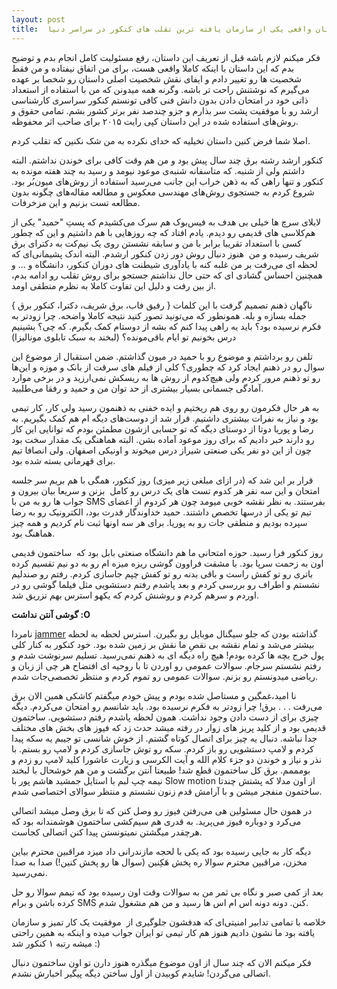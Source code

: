 ```yaml
---
layout: post
title:  داستان واقعی یکی از سازمان یافته ترین تقلب های کنکور در سراسر دنیا
---
```

فکر میکنم لازم باشه قبل از تعریف این داستان، رفع مسئولیت کامل انجام بدم و توضیح بدم که این داستان با اینکه کاملا واقعی هست، برای من اتفاق نیفتاده و من فقط شخصیت ها رو تغییر دادم و ایفای نقش شخصیت اصلی داستان رو شخصا بر عهده می‌گیرم که نوشتنش راحت تر باشه. وگرنه همه میدونن که من با استفاده از استعداد ذاتی خود در امتحان دادن بدون دانش فنی کافی تونستم کنکور سراسری کارشناسی ارشد رو با موفقیت پشت سر بذارم و جزو چندصد نفر برتر کشور بشم. تمامی حقوق و روش‌های استفاده شده در این داستان کپی رایت ۲۰۱۵ برای صاحب اثر محفوظه.

اصلا شما فرض کنین داستان تخیلیه که خدای نکرده به من شک نکنین که تقلب کردم.

کنکور ارشد رشته برق چند سال پیش بود و من هم وقت کافی برای خوندن نداشتم. البته داشتم ولی از شنبه. که متاسفانه شنبه‌ی موعود نیومد و رسید به چند هفته مونده به کنکور و تنها راهی که به ذهن خراب این جانب می‌رسید استفاده از روش‌های میون‌بُر بود. شروع کردم به جستجوی روش‌های مهندسی معکوس و مطالعه مقاله‌های چگونه بدون مطالعه تست بزنیم و این مزخرفات.


لابلای سرچ ها خیلی بی هدف به فیس‌بوک هم سرک می‌کشیدم که پست‌ِ "حمید" یکی از هم‌کلاسی های قدیمی‌ رو دیدم. یادم افتاد که چه روزهایی با هم داشتیم و این که چطور کسی با استعداد تقریبا برابر با من و سابقه نشستن روی یک نیم‌کت به دکترای برق شریف رسیده و من  هنوز دنبال روش دور زدن کنکور ارشدم. البته اندک پشیمانی‌ای که لحظه ای می‌رفت بر من غلبه کنه با یادآوری شیطنت های دوران کنکور، دانشگاه و ... و همچنین احساس گشادی ای که حتی حال نداشتم جستجو برای روش تقلب رو ادامه بدم،‌ از بین رفت و دلیل این تفاوت کاملا به نظرم منطقی اومد.


ناگهان ذهنم تصمیم گرفت با این کلمات { رفیق فاب، برق شریف، دکترا، کنکور برق‌‌ } جمله بسازه و بله. همونطور که می‌تونید تصور کنید نتیجه کاملا واضحه. چرا زودتر به فکرم نرسیده بود؟ باید یه راهی پیدا کنم که بشه از دوستام کمک بگیرم. که چی؟ بشینیم درس بخونیم تو ایام باقی‌مونده؟ (لبخند به سبک تابلوی مونالیزا)


تلفن رو برداشتم و موضوع رو با حمید در میون گذاشتم. ضمن استقبال از موضوع این سوال رو در ذهنم ایجاد کرد که چطوری؟ کلی از فیلم های سرقت از بانک و موزه و این‌ها رو تو ذهنم مرور کردم ولی هیچ‌کدوم از روش ها به ریسکش نمی‌ارزید و در برخی موارد آمادگی جسمانی بسیار بیشتری از حد توان من و حمید و رفقا می‌طلبید.

به هر حال فکرمون رو روی هم ریختیم و ایده خفنی به ذهنمون رسید ولی کار، کار تیمی بود و نیاز به نفرات بیشتری داشتیم. قرار شد از دوست‌های دیگه ام هم کمک بگیریم. به  رضا و پوریا دوتا از دوستای دیگه که تو حسابی ازشون مطمئن بودم که توانایی این کار رو دارند خبر دادیم که برای روز موعود آماده بشن. البته هماهنگی یک مقدار سخت بود چون از این دو نفر یکی صنعتی شیراز درس میخوند و اونیکی اصفهان. ولی انصافا تیم برای قهرمانی بسته شده بود.

قرار بر این شد که (در ازای مبلغی زیر میزی) روز کنکور، همگی با هم بریم سر جلسه امتحان و این سه نفر هر کدوم تست های یک درس رو کامل  بزنن و سریعا بیان بیرون و جواب ها رو به من با SMS بفرستند. به نظر نقشه خوبی میومد چون هر کردوم از اعضای تیم تو یکی از درسها تخصص داشتند. حمید خداوندگار قدرت بود، الکترونیک رو به رضا سپرده بودیم و منطقی جات رو به پوریا. برای هر سه اونها ثبت نام کردیم و همه چیز هماهنگ بود.

روز کنکور فرا رسید. حوزه امتحانی ما هم دانشگاه صنعتی بابل بود که  ساختمون قدیمی اون به زحمت سرپا بود. با مشقت فراوون گوشی ریزه میزه ام رو به دو نیم تقسیم کرده باتری رو تو کفش راست و باقی بدنه رو تو کفش چپم جاسازی کردم. رفتم رو صندلیم نشستم و اطراف رو بررسی کردم و بعد پاشدم رفتم دستشویی مثل فیلما گوشی رو در اوردم و سرهم کردم و روشنش کردم که یکهو استرس بهم تزریق شد.

**گوشی آنتن نداشت :O**

نامردا [jammer](http://fa.wikipedia.org/wiki/نوفه%E2%80%8Cساز) گذاشته بودن که جلو سیگنال موبایل رو بگیرن. استرس لحظه به لحظه بیشتر می‌شد و تمام نقشه بی نقصِ ما نقش بر زمین شده بود. خود کنکور به کنار کلی پول خرج بچه ها کرده بودم! هیچ راه دیگه ای به ذهنم نمی‌رسید. تسلیم سرنوشت شدم و رفتم نشستم سرجام. سوالات عمومی رو اوردن تا با روحیه ای افتضاح هر چی از زبان و ریاضی میدونستم رو بزنم. سوالات عمومی رو تموم کردم و منتظر تخصصی‌جات شدم‌.

نا امید،غمگین و مستاصل شده بودم و پیش خودم میگفتم کاشکی همین الان برق می‌رفت . . . برق! چرا زودتر به فکرم نرسیده بود. باید شانسم رو امتحان می‌کردم. دیگه چیزی برای از دست دادن وجود نداشت. همون لحظه پاشدم رفتم دستشویی. ساختمون قدیمی بود و از کلید پریز های زوار در رفته میشد حدث زد که فیوز های بخش های مختلف جدا نباشه. دنبال یه چیز برای اتصال کوتاه گشتم. از خوش شانسی تو جیبم یه سکه پیدا کردم و لامپ دستشویی رو باز کردم. سکه رو توش جاسازی کردم و لامپ رو بستم. با نذر و نیاز و خوندن دو جز‌ء کلام الله و آیت الکرسی و زیارت عاشورا کلید لامپ رو زدم و بومممم. برق کل ساختمون قطع شد! طبیعتا آنتن برگشت و من هم خوشحال با لبخند نیمه چپ لبم با استایل جمشید هاشم پور با Slow motion از اون مدلا که پشتش چندتا ساختمون منفجر میشن و با آرامش قدم زنون نشستم و منتظر سوالای اختصاصی شدم.

در همون حال مسئولین هی می‌رفتن فیوز رو وصل کنن که تا برق وصل میشد اتصالی می‌کرد و دوباره فیوز می‌پرید. به قدری هم سیم‌کشی ساختمون هوشمندانه بود که هرچقدر میگشتن نمیتونستن پیدا کنن اتصالی کجاست.

دیگه کار به جایی رسیده بود که یکی با لحجه مازندرانی داد میزد مراقبین محترم بیاین مخزن، مراقبین محترم سوالا ره پخش هَکِنین (‌سوال ها رو پخش کنین!) صدا به صدا نمی‌رسید.

بعد از کمی صبر و نگاه بی ثمر من به سوالات وقت اون رسیده بود که تیمم سوالا رو حل کرده باشن و برام SMS کنن. دونه دونه اس ام اس ها رسید و من هم مشغول شدم.

خلاصه با تمامی تدابیر امنیتی‌ای که هدفشون جلوگیری از  موفقیت یک کار تمیز و سازمان یافته بود ما نشون دادیم هنوز هم کار تیمی تو ایران جواب میده و اینکه به همین راحتی میشه رتبه ۱ کنکور شد :)

فکر میکنم الان که چند سال از اون موضوع میگذره هنوز دارن تو اون ساختمون دنبال اتصالی می‌گردن! شایدم کوبیدن از اول ساختن دیگه پیگیر اخبارش نشدم.

